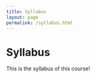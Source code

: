 ```yaml
---
title: Syllabus
layout: page
permalink: /syllabus.html
---
```

# Syllabus

This is the syllabus of this course!
